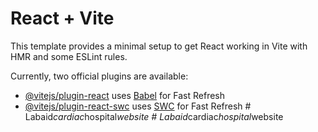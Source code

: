 # React + Vite

This template provides a minimal setup to get React working in Vite with HMR and some ESLint rules.

Currently, two official plugins are available:

- [@vitejs/plugin-react](https://github.com/vitejs/vite-plugin-react/blob/main/packages/plugin-react/README.md) uses [Babel](https://babeljs.io/) for Fast Refresh
- [@vitejs/plugin-react-swc](https://github.com/vitejs/vite-plugin-react-swc) uses [SWC](https://swc.rs/) for Fast Refresh
#   L a b a i d _ c a r d i a c _ h o s p i t a l _ w e b s i t e  
 #   L a b a i d _ c a r d i a c _ h o s p i t a l _ w e b s i t e  
 